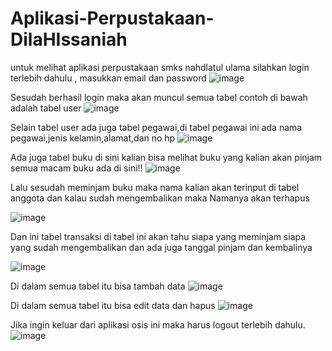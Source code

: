 # Aplikasi-Perpustakaan-DilaHIssaniah
untuk melihat aplikasi perpustakaan smks nahdlatul ulama silahkan login terlebih dahulu , masukkan email dan password
![image](https://user-images.githubusercontent.com/97661073/162889558-2f7d6678-c410-4b39-856c-30bc4c3dd900.png)

Sesudah berhasil login maka akan muncul semua tabel contoh di bawah adalah tabel user
![image](https://user-images.githubusercontent.com/97661073/162889594-5256c462-e57a-42ff-af7b-d66b15e596cc.png)

Selain tabel user ada juga tabel pegawai,di tabel pegawai ini ada nama pegawai,jenis kelamin,alamat,dan no hp
![image](https://user-images.githubusercontent.com/97661073/162889616-b3299c3e-ee92-4158-84c3-4f634d7749d2.png)

Ada juga tabel buku di sini kalian bisa melihat buku yang kalian akan pinjam semua macam buku ada di sini!!
![image](https://user-images.githubusercontent.com/97661073/162889651-e1873c2f-e9e3-4569-8486-7e6b567e4816.png)

Lalu sesudah meminjam buku maka nama kalian akan terinput di tabel anggota dan kalau sudah mengembalikan maka Namanya akan terhapus

![image](https://user-images.githubusercontent.com/97661073/162889680-b28d618b-25c1-45e4-84e7-52ac3f5a7161.png)

Dan ini tabel transaksi di tabel ini akan tahu siapa yang meminjam siapa yang sudah mengembalikan dan ada juga tanggal pinjam dan kembalinya

![image](https://user-images.githubusercontent.com/97661073/162889713-eeffc710-7e82-4c39-ad95-40b173c7f696.png)

Di dalam semua tabel itu bisa tambah data 
![image](https://user-images.githubusercontent.com/97661073/162889790-67ac5167-9c2d-41a3-b0a7-6302c57ed77b.png)

Di dalam semua tabel itu bisa edit data dan hapus
![image](https://user-images.githubusercontent.com/97661073/162889827-f342a300-753a-4837-a64a-d15821e78d81.png)

Jika ingin keluar dari aplikasi osis ini maka harus logout terlebih dahulu.
![image](https://user-images.githubusercontent.com/97661073/162889896-7942d513-1ab9-44ed-9b39-4f9b6fbc6421.png)
